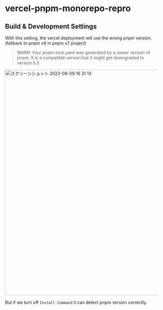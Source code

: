 # vercel-pnpm-monorepo-repro

## Build & Development Settings

With this setting, the vercel deployment will use the wrong pnpm version. (fallback to pnpm v6 in pnpm v7 project)

> WARN  Your pnpm-lock.yaml was generated by a newer version of pnpm. It is a compatible version but it might get downgraded to version 5.3

<img width="745" alt="スクリーンショット 2022-06-09 16 31 13" src="https://user-images.githubusercontent.com/16288797/172790416-f85b3c0f-5aeb-4667-bd0f-33407bbc375b.png">

But if we turn off `Install Command` it can detect pnpm version correctly.
